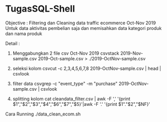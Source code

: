 # TugasSQL-Shell
Objective :
Filtering dan Cleaning data traffic ecommerce Oct-Nov 2019
Untuk data aktivitas pembelian saja dan memisahkan data kategori produk dan nama produk

Detail :
1. Menggabungkan 2 file csv Oct-Nov 2019
csvstack 2019-Nov-sample.csv 2019-Oct-sample.csv > ./2019-OctNov-sample.csv

2. seleksi kolom
csvcut -c 2,3,4,5,6,7,8 2019-OctNov-sample.csv | head | csvlook 

3. filter data
csvgrep -c "event_type" -m "purchase" 2019-OctNov-sample.csv | csvlook

4. splitting kolom
cat cleandata_filter.csv | awk -F ',' '{print $1","$2","$3","$4","$6","$7","$5}'|awk -F '.' '{print $1"."$2","$NF}'

Cara Running
./data_clean_ecom.sh
